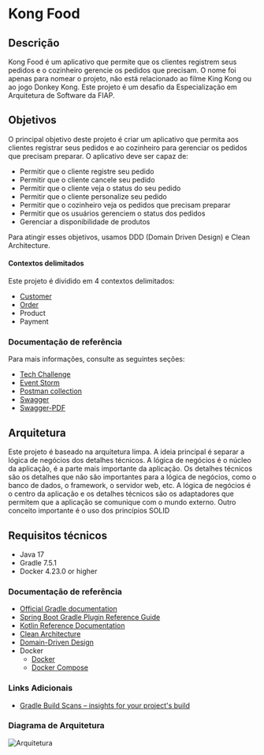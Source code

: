 # Kong Food

## Descrição
Kong Food é um aplicativo que permite que os clientes registrem seus pedidos e o cozinheiro gerencie os pedidos que precisam.
O nome foi apenas para nomear o projeto, não está relacionado ao filme King Kong ou ao jogo Donkey Kong. 
Este projeto é um desafio da Especialização em Arquitetura de Software da FIAP.

## Objetivos
O principal objetivo deste projeto é criar um aplicativo que permita aos clientes registrar seus pedidos e ao cozinheiro
para gerenciar os pedidos que precisam preparar. O aplicativo deve ser capaz de:
* Permitir que o cliente registre seu pedido
* Permitir que o cliente cancele seu pedido
* Permitir que o cliente veja o status do seu pedido
* Permitir que o cliente personalize seu pedido
* Permitir que o cozinheiro veja os pedidos que precisam preparar
* Permitir que os usuários gerenciem o status dos pedidos
* Gerenciar a disponibilidade de produtos

Para atingir esses objetivos, usamos DDD (Domain Driven Design) e Clean Architecture.

#### Contextos delimitados
Este projeto é dividido em 4 contextos delimitados:
* [Customer](src/main/kotlin/br/com/fiap/techchallenge/kongfood/domain/customer/README.md)
* [Order](src/main/kotlin/br/com/fiap/techchallenge/kongfood/domain/order/README.md)
* Product
* Payment

### Documentação de referência
Para mais informações, consulte as seguintes seções:
* [Tech Challenge](https://docs.google.com/document/d/1Ay-Ibw0kTPWWaD3e0yEtVvpCV3PH59aqYK10QD6ct5k/edit?usp=sharing)
* [Event Storm](https://miro.com/app/board/uXjVNa83QS0=/?share_link_id=481501726445)
* [Postman collection](src/main/resources/Tech_Challenge.postman_collection.json)
* [Swagger](http://localhost:8080/swagger-ui.html)
* [Swagger-PDF](https://drive.google.com/file/d/10parfh2E2axyWB63tnemb7sR7m7HaMCz/view?usp=sharing)

## Arquitetura
Este projeto é baseado na arquitetura limpa. A ideia principal é separar a lógica de negócios dos detalhes técnicos.
A lógica de negócios é o núcleo da aplicação, é a parte mais importante da aplicação. Os detalhes técnicos são os detalhes
que não são importantes para a lógica de negócios, como o banco de dados, o framework, o servidor web, etc. A lógica de negócios
é o centro da aplicação e os detalhes técnicos são os adaptadores que permitem que a aplicação se comunique com o mundo externo.
Outro conceito importante é o uso dos princípios SOLID

## Requisitos técnicos
* Java 17
* Gradle 7.5.1
* Docker 4.23.0 or higher

### Documentação de referência

* [Official Gradle documentation](https://docs.gradle.org)
* [Spring Boot Gradle Plugin Reference Guide](https://docs.spring.io/spring-boot/docs/2.5.4/gradle-plugin/reference/html/)
* [Kotlin Reference Documentation](https://kotlinlang.org/docs/reference/)
* [Clean Architecture](https://www.baeldung.com/spring-boot-clean-architecture)
* [Domain-Driven Design](https://en.wikipedia.org/wiki/Domain-driven_design)
* Docker
    * [Docker](https://docs.docker.com/)
    * [Docker Compose](https://docs.docker.com/compose/)

### Links Adicionais

* [Gradle Build Scans – insights for your project's build](https://scans.gradle.com#gradle)

### Diagrama de Arquitetura
![Arquitetura](/src/main/resources/arquitetura-infraestrutura-tech-challenge-fase-2-Page-2.jpg)